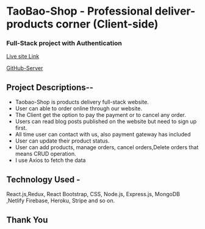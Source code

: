 
# TaoBao-Shop - Professional deliver-products corner (Client-side)

### Full-Stack project with Authentication

[Live site Link]()

[GitHub-Server](https://github.com/mahmud841/Redux-assignment-Taobao-shop-Server)

## Project Descriptions--

* Taobao-Shop is products delivery full-stack website.
* User can able to order online through our website.
* The Client get the option to pay the payment or to cancel any order.
* Users can read blog posts published on the website but need to sign up first.
* All time user can contact with us, also payment gateway has included
* User can update their product status.
* User can add products, manage orders, cancel orders,Delete orders that means CRUD operation.
* I use Axios to fetch the data

## Technology Used -

React.js,Redux, React Bootstrap, CSS, Node.js, Express.js, MongoDB ,Netlify
Firebase, Heroku, Stripe and so on.

##                                Thank You 
